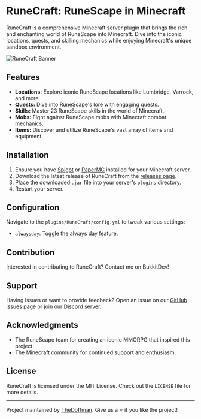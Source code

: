# RuneCraft: RuneScape in Minecraft

RuneCraft is a comprehensive Minecraft server plugin that brings the rich and enchanting world of RuneScape into Minecraft. Dive into the iconic locations, quests, and skilling mechanics while enjoying Minecraft's unique sandbox environment.

![RuneCraft Banner](URL_TO_A_BANNER_IMAGE.png)

## Features

- **Locations:** Explore iconic RuneScape locations like Lumbridge, Varrock, and more.
- **Quests:** Dive into RuneScape's lore with engaging quests.
- **Skills:** Master 23 RuneScape skills in the world of Minecraft.
- **Mobs:** Fight against RuneScape mobs with Minecraft combat mechanics.
- **Items:** Discover and utilize RuneScape's vast array of items and equipment.

## Installation

1. Ensure you have [Spigot](https://www.spigotmc.org/) or [PaperMC](https://papermc.io/) installed for your Minecraft server.
2. Download the latest release of RuneCraft from the [releases page](https://dev.bukkit.org/projects/essentialspro/files).
3. Place the downloaded `.jar` file into your server's `plugins` directory.
4. Restart your server.

## Configuration

Navigate to the `plugins/RuneCraft/config.yml` to tweak various settings:

- `alwaysday`: Toggle the always day feature.

## Contribution

Interested in contributing to RuneCraft? Contact me on BukkitDev!

## Support

Having issues or want to provide feedback? Open an issue on our [GitHub issues page](https://github.com/TheDoffman/MineScape/issues) or join our [Discord server](LINK_TO_DISCORD_SERVER).

## Acknowledgments

- The RuneScape team for creating an iconic MMORPG that inspired this project.
- The Minecraft community for continued support and enthusiasm.

## License

RuneCraft is licensed under the MIT License. Check out the `LICENSE` file for more details.

---

Project maintained by [TheDoffman](https://github.com/TheDoffman). Give us a ⭐ if you like the project!
